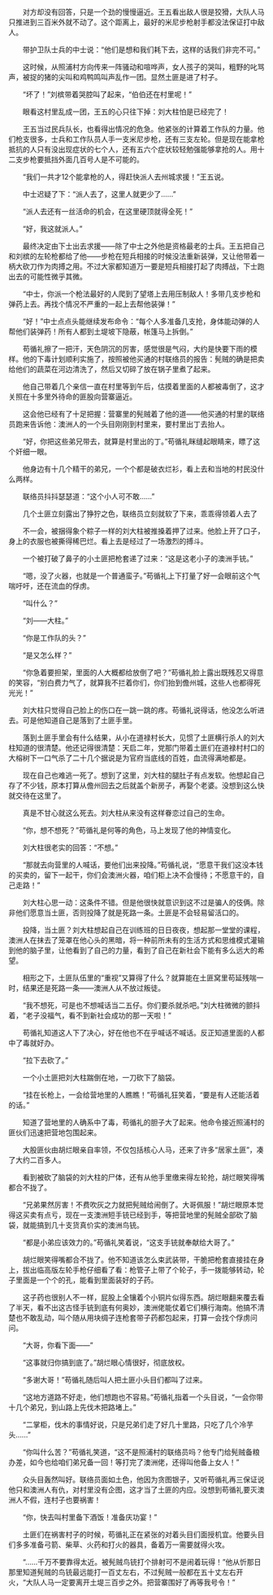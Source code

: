 　　对方却没有回答，只是一个劲的慢慢逼近。王五看出敌人很是狡猾，大队人马只推进到三百米外就不动了。这个距离上，最好的米尼步枪射手都没法保证打中敌人。

　　带护卫队士兵的中士说：“他们是想和我们耗下去，这样的话我们非完不可。”

　　这时候，从照浦村方向传来一阵骚动和喧哗声，女人孩子的哭叫，粗野的叱骂声，被捉的猪的尖叫和鸡鸭鸣叫声乱作一团。显然土匪是进了村子。

　　“坏了！”刘槟带着哭腔叫了起来，“伯伯还在村里呢！”

　　眼看这村里乱成一团，王五的心只往下掉：刘大柱怕是已经完了！

　　王五当过民兵队长，也看得出情况的危急。他紧张的计算着工作队的力量。他们枪支很多，士兵和工作队员人手一支米尼步枪，还有三支左轮。但是现在能拿枪抵抗的人只有没出现症状的七个人，还有五六个症状较轻勉强能够拿抢的人。用十二支步枪要抵挡外面几百号人是不可能的。

　　“我们一共才12个能拿枪的人，得赶快派人去州城求援！”王五说。

　　中士迟疑了下：“派人去了，这里人就更少了……”

　　“派人去还有一丝活命的机会，在这里硬顶就得全死！”

　　“好，我这就派人。”

　　最终决定由下士出去求援——除了中士之外他是资格最老的士兵。王五把自己和刘槟的左轮枪都给了他——步枪在短兵相接的时候没法重新装弹，又让他带着一柄大砍刀作为肉搏之用。不过大家都知道万一要是短兵相接打起了肉搏战，下士跑出去的可能性微乎其微。

　　“中士，你派一个枪法最好的人爬到了望塔上去用压制敌人！多带几支步枪和弹药上去。再找个情况不严重的一起上去帮他装弹！”

　　“好！”中士点点头能继续发布命令：“每个人多准备几支抢，身体能动弹的人帮他们装弹药！所有人都到土堤坡下隐蔽，帐篷马上拆倒。”

　　苟循礼擦了一把汗，天色阴沉的厉害，感觉很是气闷，大约是快要下雨的模样。他的下毒计划顺利实施了，按照被他买通的村联络员的报告：髡贼的确是把卖给他们的蔬菜在河边清洗了，然后又切碎了放在锅子里煮了起来。

　　他自己带着几个亲信一直在村里等到午后，估摸着里面的人都被毒倒了，这才关照在十多里外待命的匪股向营寨逼近。

　　这会他已经有了十足把握：营寨里的髡贼着了他的道——他买通的村里的联络员跑来告诉他：澳洲人的一个头目刚刚到村里来，要村里出丁去抬人。

　　“好，你把这些弟兄带去，就算是村里出的丁。”苟循礼眯缝起眼睛来，瞟了这个奸细一眼。

　　他身边有十几个精干的弟兄，一个个都是破衣烂衫，看上去和当地的村民没什么两样。

　　联络员抖抖瑟瑟道：“这个小人可不敢……”

　　几个土匪立刻露出了狰狞之色，联络员立刻就软了下来，乖乖得领着人去了

　　不一会，被捆得象个粽子一样的刘大柱被推搡着押了过来。他脸上开了口子，身上的衣服也被撕得稀巴烂。看上去是经过了一场激烈的搏斗。

　　一个被打破了鼻子的小土匪把枪套递了过来：“这是这老小子的澳洲手铳。”

　　“嗯，没了火器，也就是一个普通蛮子。”苟循礼上下打量了好一会眼前这个气喘吁吁，还在流血的俘虏。

　　“叫什么？”

　　“刘——大柱。”

　　“你是工作队的头？”

　　“是又怎么样？”

　　“你急着要担架，里面的人大概都给放倒了吧？”苟循礼脸上露出既残忍又得意的笑容，“别白费力气了，就算我不拦着你们，你们抬到儋州城，这些人也都得死光光！”

　　刘大柱只觉得自己脸上的伤口在一跳一跳的疼。苟循礼说得话，他没怎么听进去。可是他知道自己是落到了土匪手里。

　　落到土匪手里会有什么结果，从小在道禄村长大，见惯了土匪横行杀人的刘大柱知道的很清楚。他还记得很清楚：天启二年，党那门带着土匪们在道禄村村口的大榕树下一口气杀了二十几个据说是为官府当底线的百姓，血流得满地都是。

　　现在自己也难逃一死了。想到了这里，刘大柱的腿肚子有点发软。他想起自己存了不少钱，原本打算从儋州回去之后就盖个新房子，再娶个老婆。没想到这么快就交待在这里了。

　　真是不甘心就这么死去。刘大柱从来没有这样眷恋过自己的生命。

　　“你，想不想死？”苟循礼是何等的角色，马上发现了他的神情变化。

　　刘大柱很老实的回答：“不想。”

　　“那就去向营里的人喊话，要他们出来投降。”苟循礼说，“愿意干我们这没本钱的买卖的，留下一起干，你们会澳洲火器，咱们柜上决不会慢待；不愿意干的，自己走路！”

　　刘大柱心思一动：这条件不错。但是他很快就意识到这不过是骗人的伎俩。除非他们愿意当土匪，否则投降了就是死路一条。土匪是不会轻易留活口的。

　　投降，当土匪？刘大柱想起自己在训练班的日日夜夜，想起那一堂堂的课程，澳洲人在抹去了笼罩在他心头的黑暗，将一种前所未有的生活方式和思维模式灌输到他的脑子里，让他看到了自己的力量，看到了自己在新社会下能有多么远大的希望。

　　相形之下，土匪队伍里的“重视”又算得了什么？就算能在土匪窝里苟延残喘一时，结果还是死路一条——澳洲人从不放过叛徒。

　　“我不想死，可是也不想喊话当二五仔。你们要杀就杀吧。”刘大柱微微的颤抖着，“老子没福气，看不到新社会成功的那一天啦！”

　　苟循礼知道这人下了决心，好在他也不在乎喊话不喊话。反正知道里面的人都中了毒就好办。

　　“拉下去砍了。”

　　一个小土匪把刘大柱踹倒在地，一刀砍下了脑袋。

　　“挂在长枪上，一会给营地里的人瞧瞧！”苟循礼狂笑着，“要是有人还能活着的话。”

　　知道了营地里的人确系中了毒，苟循礼的胆子大了起来。他命令接近照浦村的匪伙们迅速把营地包围起来。

　　大股匪伙由胡烂眼亲自率领，不仅包括核心人马，还来了许多“居家土匪”，凑了大约二百多人。

　　看到被砍了脑袋的刘大柱的尸体，还有从他手里缴来得左轮抢，胡烂眼笑得嘴都合不拢了。

　　“兄弟果然厉害！不费吹灰之力就把髡贼给闹倒了。大哥佩服！”胡烂眼原本觉得这买卖有点亏，现在一支澳洲短手铳已经到手，等把营地里的髡贼全部砍了脑袋，就能搞到几十支货真价实的澳洲鸟铳。

　　“都是小弟应该效力的。”苟循礼笑着说，“这支手铳就奉献给大哥了。”

　　胡烂眼笑得嘴都合不拢了。他不知道该怎么束武装带，干脆把枪套直接挂在身上，拔出临高版左轮手枪仔细看了看：枪管子上带了个轮子，手一拨能够转动，轮子里面是一个个的孔，能看到里面装好的子药。

　　这子药也很别人不一样，屁股上全镶着个小铜片似得东西。胡烂眼翻来覆去看了半天，看不出这古怪手铳到底有何奥妙，澳洲佬能仗着它们横行海南。他搞不清楚也不敢乱动，叫个随从用块绸子连枪套带子药都包起来，打算一会找个俘虏问问。

　　“大哥，你看下面——”

　　“这事就归你搞到底了。”胡烂眼心情很好，彻底放权。

　　“多谢大哥！”苟循礼随后叫人把土匪小头目们都叫了过来。

　　“这地方道路不好走，他们想跑也不容易。”苟循礼指着一个头目说，“一会你带十几个弟兄，到山路上先伐木把路堵上。”

　　“二掌柜，伐木的事情好说，只是兄弟们走了好几十里路，只吃了几个冷芋头……”

　　“你叫什么苦？”苟循礼笑道，“这不是照浦村的联络员吗？他专门给髡贼备粮办差，如今也给咱们弟兄备一回！等打完了澳洲佬，还得叫他备上女人！”

　　众头目轰然叫好。联络员面如土色，他因为贪图银子，又听苟循礼再三保证说他只和澳洲人有仇，对村里没有企图，这才当了土匪的内应。没想到苟循礼要灭澳洲人不假，连村子也要祸害！

　　“你，快去叫村里备下酒饭！准备庆功宴！”

　　土匪们在祸害村子的时候，苟循礼正在紧张的对着头目们面授机宜。他要头目们多多准备弓箭、柴草、火药和打火的器具，备着万一需要就得火攻。

　　“……千万不要靠得太近。被髡贼鸟铳打个排射可不是闹着玩得！”他从忻那日那里知道髡贼的鸟铳最远能打一百丈左右，不过髡贼一般都在五十丈左右开火，“大队人马一定要离开土堤三百步之外。把营寨围好了再等我号令！”
